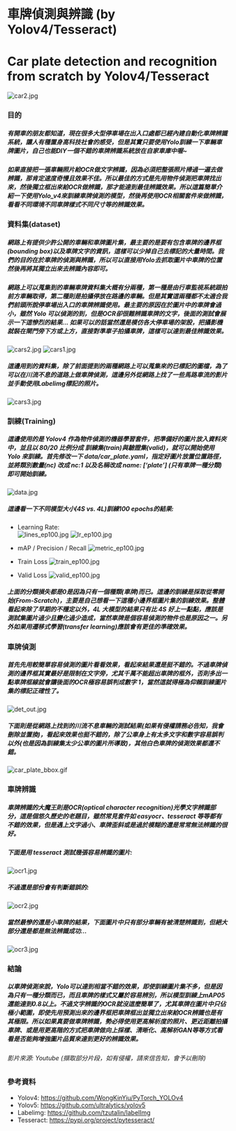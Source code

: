 # 車牌偵測與辨識 (by Yolov4/Tesseract)
# Car plate detection and recognition from scratch by Yolov4/Tesseract
![car2.jpg](images/car2.png)

### 目的
##### 有開車的朋友都知道，現在很多大型停車場在出入口處都已經內建自動化車牌辨識系統，讓人有種置身高科技社會的感受，但是其實只要使用Yolo訓練一下車輛車牌圖片，自己也能DIY一個不錯的車牌辨識系統放在自家車庫中喔~  
##### 如果直接把一張車輛照片給OCR做文字辨識，因為必須把整張照片掃過一遍去做辨識，那肯定速度奇慢且效果不佳。所以最佳的方式是先用物件偵測把車牌找出來，然後獨立框出來給OCR做辨識，那才能達到最佳辨識效果。所以這篇簡單介紹一下使用Yolo_v4來訓練車牌偵測的模型，然後再使用OCR相關套件來做辨識，看看不同環境不同車牌樣式不同尺寸等的辨識效果。

### 資料集(dataset)
##### 網路上有提供少許公開的車輛和車牌圖片集，最主要的是要有包含車牌的邊界框(bounding box)以及車牌文字的資訊，這樣可以少掉自己去標記的大量時間。我們的目的在於車牌的偵測與辨識，所以可以直接用Yolo去抓取圖片中車牌的位置然後再將其獨立出來去辨識內容即可。  
##### 網路上可以蒐集到的車輛車牌資料集大概有分兩種，第一種是由行車監視系統跟拍前方車輛取得，第二種則是拍攝停放在路邊的車輛。但是其實這兩種都不太適合我們前頭所說停車場出入口的車牌辨識使用。最主要的原因在於圖片中的車牌會過小，雖然 Yolo 可以偵測的到，但是OCR卻很難辨識車牌的文字，後面的測試會展示一下這慘烈的結果... 如果可以的話當然還是模仿各大停車場的架設，把攝影機就裝在閘門旁下方或上方，直接對準車子拍攝車牌，這樣可以達到最佳辨識效果。  
![cars2.jpg](images/cars2.png)
![cars1.jpg](images/cars1.png)  
##### 這邊用到的資料集，除了前面提到的兩種網路上可以蒐集來的已標記的圖檔，為了可以在川流不息的道路上做車牌偵測，這邊另外從網路上找了一些馬路車流的影片並手動使用Labelimg標記的照片。  
![cars3.jpg](images/cars3.png)  

### 訓練(Training)
##### 這邊使用的是 Yolov4 作為物件偵測的機器學習套件，把準備好的圖片放入資料夾中，並且以 80/20 比例分成 訓練集(train)與驗證集(valid)，就可以開始使用 Yolo 來訓練。首先修改一下 data/car_plate.yaml，指定好圖片放置位置路徑，並將類別數量(nc) 改成 nc:1 以及名稱改成 name: [‘plate’] (只有車牌一種分類)即可開始訓練。
![data.jpg](images/data.png)
##### 這邊看一下不同模型大小(4S vs. 4L)訓練100 epochs的結果:
* Learning Rate:  
![lines_ep100.jpg](images/lines_ep100.png)
![lr_ep100.jpg](images/lr_ep100.png)

* mAP / Precision / Recall
![metric_ep100.jpg](images/metric_ep100.png)

* Train Loss
![train_ep100.jpg](images/train_ep100.png)

* Valid Loss
![valid_ep100.jpg](images/valid_ep100.png)

##### 上面的分類損失都是0是因為只有一個種類(車牌)而已。這邊的訓練是採取從零開始(From-Scratch)，主要是自己想看一下這種小邊界框圖片集的訓練效果。整體看起來除了早期的不穩定以外，4L 大模型的結果只有比 4S 好上一點點，應該是測試集圖片過少且變化過少造成，當然車牌是個容易偵測的物件也是原因之一。另外如果用遷移式學習(transfer learning)應該會有更佳的準確效果。

### 車牌偵測
##### 首先先用較簡單容易偵測的圖片看看效果，看起來結果還是挺不錯的。不過車牌偵測的邊界框其實最好是限制在文字旁，尤其千萬不能超出車牌的框外，否則多出一點車牌框線就會讓後面的OCR極容易誤判成數字 1，當然這就得極為仰賴訓練圖片集的標記正確性了。
![det_out.jpg](images/det_out.png)
##### 下面則是從網路上找到的川流不息車輛的測試結果(如果有侵權請務必告知，我會刪除並置換)，看起來效果也挺不錯的，除了公車身上有太多文字和數字容易誤判以外(也是因為訓練集太少公車的圖片所導致)，其他白色車牌的偵測效果都還不錯。
![car_plate_bbox.gif](images/car_plate_bbox.gif)

### 車牌辨識
##### 車牌辨識的大魔王則是OCR(optical character recognition)光學文字辨識部分，這是個悠久歷史的老題目，雖然常見套件如 easyocr、tesseract 等等都有不錯的效果，但是遇上文字過小、車牌歪斜或是過於模糊的還是常常無法辨識的很好。
##### 下面是用 tesseract 測試幾張容易辨識的圖片:
![ocr1.jpg](images/ocr1.png)
##### 不過還是部份會有判斷錯誤的:
![ocr2.jpg](images/ocr2.png)
##### 當然最慘的還是小車牌的結果，下面圖片中只有部分車輛有被清楚辨識到，但絕大部分還是都是無法辨識成功…
![ocr3.jpg](images/ocr3.png)  

### 結論
##### 以車牌偵測來說，Yolo可以達到相當不錯的效果，即使訓練圖片集不多，但是因為只有一種分類而已，而且車牌的樣式又屬於容易辨別，所以模型訓練上mAP05還能達到0.8以上。不過文字辨識的OCR就沒這麼簡單了，尤其車牌在圖片中只佔極小範圍，即使先用預測出來的邊界框把車牌框出並獨立出來給OCR辨識也是有其極限。所以如果真要做車牌辨識，勢必得使用更高解析度的照片、更近距離拍攝車牌、或是用更高階的方式把車牌做向上採樣、清晰化、高解析GAN等等方式看看是否能夠增強圖片品質來達到更好的辨識效果。  

###### 影片來源: Youtube (擷取部分片段，如有侵權，請來信告知，會予以刪除)

### 參考資料
* Yolov4: https://github.com/WongKinYiu/PyTorch_YOLOv4
* Yolov5: https://github.com/ultralytics/yolov5
* Labelimg: https://github.com/tzutalin/labelImg
* Tesseract: https://pypi.org/project/pytesseract/
